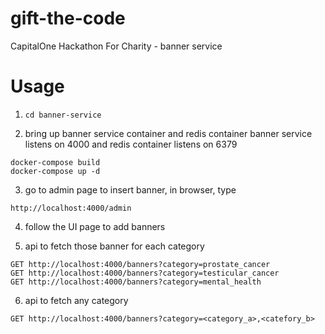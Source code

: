 # gift-the-code
CapitalOne Hackathon For Charity  - banner service

# Usage
1. `cd banner-service`

2. bring up banner service container and redis container
banner service listens on 4000 and redis container listens on 6379
```
docker-compose build
docker-compose up -d
```

3. go to admin page to insert banner, in browser, type
```
http://localhost:4000/admin
```
4. follow the UI page to add banners

5. api to fetch those banner for each category
```
GET http://localhost:4000/banners?category=prostate_cancer
GET http://localhost:4000/banners?category=testicular_cancer
GET http://localhost:4000/banners?category=mental_health
```
6. api to fetch any category
```
GET http://localhost:4000/banners?category=<category_a>,<catefory_b>
```
